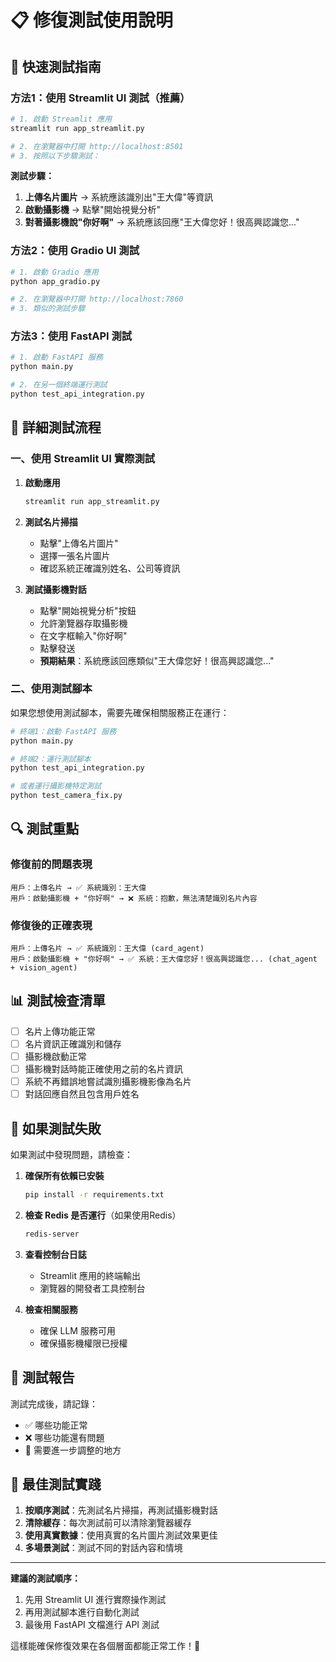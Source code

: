 # 📋 修復測試使用說明

## 🚀 快速測試指南

### 方法1：使用 Streamlit UI 測試（推薦）

```bash
# 1. 啟動 Streamlit 應用
streamlit run app_streamlit.py

# 2. 在瀏覽器中打開 http://localhost:8501
# 3. 按照以下步驟測試：
```

**測試步驟：**
1. **上傳名片圖片** → 系統應該識別出"王大偉"等資訊
2. **啟動攝影機** → 點擊"開始視覺分析"
3. **對著攝影機說"你好啊"** → 系統應該回應"王大偉您好！很高興認識您..."

### 方法2：使用 Gradio UI 測試

```bash
# 1. 啟動 Gradio 應用
python app_gradio.py

# 2. 在瀏覽器中打開 http://localhost:7860
# 3. 類似的測試步驟
```

### 方法3：使用 FastAPI 測試

```bash
# 1. 啟動 FastAPI 服務
python main.py

# 2. 在另一個終端運行測試
python test_api_integration.py
```

## 🧪 詳細測試流程

### 一、使用 Streamlit UI 實際測試

1. **啟動應用**
   ```bash
   streamlit run app_streamlit.py
   ```

2. **測試名片掃描**
   - 點擊"上傳名片圖片"
   - 選擇一張名片圖片
   - 確認系統正確識別姓名、公司等資訊

3. **測試攝影機對話**
   - 點擊"開始視覺分析"按鈕
   - 允許瀏覽器存取攝影機
   - 在文字框輸入"你好啊"
   - 點擊發送
   - **預期結果**：系統應該回應類似"王大偉您好！很高興認識您..."

### 二、使用測試腳本

如果您想使用測試腳本，需要先確保相關服務正在運行：

```bash
# 終端1：啟動 FastAPI 服務
python main.py

# 終端2：運行測試腳本
python test_api_integration.py

# 或者運行攝影機特定測試
python test_camera_fix.py
```

## 🔍 測試重點

### 修復前的問題表現
```
用戶：上傳名片 → ✅ 系統識別：王大偉
用戶：啟動攝影機 + "你好啊" → ❌ 系統：抱歉，無法清楚識別名片內容
```

### 修復後的正確表現
```
用戶：上傳名片 → ✅ 系統識別：王大偉 (card_agent)
用戶：啟動攝影機 + "你好啊" → ✅ 系統：王大偉您好！很高興認識您... (chat_agent + vision_agent)
```

## 📊 測試檢查清單

- [ ] 名片上傳功能正常
- [ ] 名片資訊正確識別和儲存
- [ ] 攝影機啟動正常
- [ ] 攝影機對話時能正確使用之前的名片資訊
- [ ] 系統不再錯誤地嘗試識別攝影機影像為名片
- [ ] 對話回應自然且包含用戶姓名

## 🐛 如果測試失敗

如果測試中發現問題，請檢查：

1. **確保所有依賴已安裝**
   ```bash
   pip install -r requirements.txt
   ```

2. **檢查 Redis 是否運行**（如果使用Redis）
   ```bash
   redis-server
   ```

3. **查看控制台日誌**
   - Streamlit 應用的終端輸出
   - 瀏覽器的開發者工具控制台

4. **檢查相關服務**
   - 確保 LLM 服務可用
   - 確保攝影機權限已授權

## 📝 測試報告

測試完成後，請記錄：
- ✅ 哪些功能正常
- ❌ 哪些功能還有問題
- 🔄 需要進一步調整的地方

## 🎯 最佳測試實踐

1. **按順序測試**：先測試名片掃描，再測試攝影機對話
2. **清除緩存**：每次測試前可以清除瀏覽器緩存
3. **使用真實數據**：使用真實的名片圖片測試效果更佳
4. **多場景測試**：測試不同的對話內容和情境

---

**建議的測試順序：**
1. 先用 Streamlit UI 進行實際操作測試
2. 再用測試腳本進行自動化測試
3. 最後用 FastAPI 文檔進行 API 測試

這樣能確保修復效果在各個層面都能正常工作！🎉